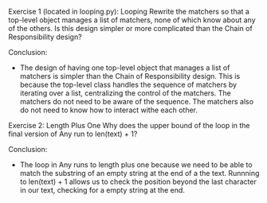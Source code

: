 Exercise 1 (located in looping.py): Looping
Rewrite the matchers so that a top-level object manages a list of matchers, none of which know about any of the others. Is this design simpler or more complicated than the Chain of Responsibility design?

Conclusion:
- The design of having one top-level object that manages a list of matchers is simpler than the Chain of Responsibility design. This is because the top-level class handles the sequence of matchers by iterating over a list, centralizing the control of the matchers. The matchers do not need to be aware of the sequence. The matchers also do not need to know how to interact withe each other.


Exercise 2: Length Plus One
Why does the upper bound of the loop in the final version of Any run to len(text) + 1?

Conclusion:
- The loop in Any runs to length plus one because we need to be able to match the substring of an empty string at the end of a the text. Runnning to len(text) + 1 allows us to check the position beyond the last character in our text, checking for a empty string at the end.

